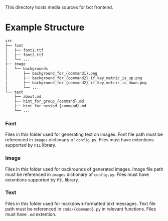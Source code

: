 This directory hosts media sources for bot frontend.

# Example Structure
```sh
src
├── font
│   ├── font1.ttf
│   ├── font2.ttf
│   └── ...
├── image
│   └── backgrounds
│       ├── background_for_{command1}.png
│       ├── background_for_{command2}_if_key_metric_is_up.png
│       ├── background_for_{command2}_if_key_metric_is_down.png
│       └── ...
└── text
    ├── about.md
    ├── hint_for_group_{command}.md
    ├── hint_for_nested_{command}.md
    └── ...
```

### Font

Files in this folder used for generating text on images. Font file path must be referenced in `images` dictionary of `config.py`. Files must have extentions supported by `PIL` library.

### Image

Files in this folder used for backrounds of generated images. Image file path must be referenced in `images` dictionary of `config.py`. Files must have extentions supported by `PIL` library.

### Text

Files in this folder used for markdown-formatted text messages. Text file path must be referenced in `cmds/{command}.py` in relevant functions. Files must have `.md` extention.